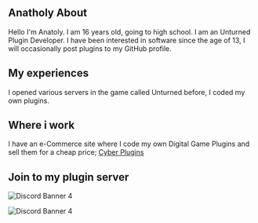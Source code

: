 ## Anatholy About
Hello I'm Anatoly. I am 16 years old, going to high school. I am an Unturned Plugin Developer. I have been interested in software since the age of 13, I will occasionally post plugins to my GitHub profile. 

## My experiences
I opened various servers in the game called Unturned before, I coded my own plugins.

## Where i work
I have an e-Commerce site where I code my own Digital Game Plugins and sell them for a cheap price;
[Cyber Plugins](https://cyberplugins.com/)

## Join to my plugin server
![Discord Banner 4](https://discordapp.com/api/guilds/785185212770287616/widget.png?style=banner4)

<img src="https://discord.com/api/guilds/785185212770287616/widget.json" alt="Discord Banner 4"/>
